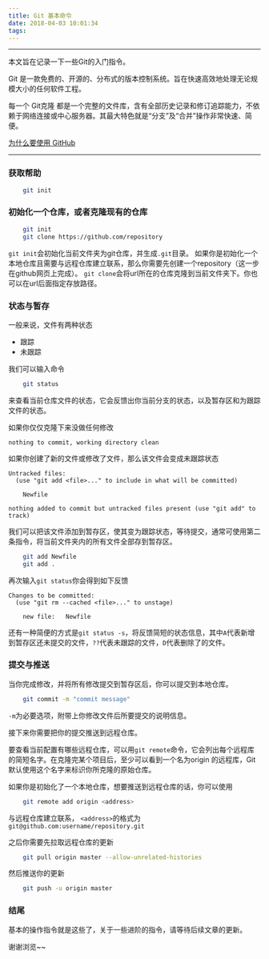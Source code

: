 ```yaml
---
title: Git 基本命令
date: 2018-04-03 10:01:34
tags:
---
```


------

本文旨在记录一下一些Git的入门指令。

Git 是一款免费的、开源的、分布式的版本控制系统。旨在快速高效地处理无论规模大小的任何软件工程。

每一个 Git克隆 都是一个完整的文件库，含有全部历史记录和修订追踪能力，不依赖于网络连接或中心服务器。其最大特色就是“分支”及“合并”操作非常快速、简便。

[为什么要使用 GitHub](https://github.com/WD-iGaves/Mars.js/wiki/%E4%B8%BA%E4%BB%80%E4%B9%88%E8%A6%81%E4%BD%BF%E7%94%A8GITHUB%3F)

<!-- more -->

------

### 获取帮助

```bash
    git init
```

### 初始化一个仓库，或者克隆现有的仓库

```bash
    git init
    git clone https://github.com/repository
```

`git init`会初始化当前文件夹为git仓库，并生成`.git`目录。
如果你是初始化一个本地仓库且需要与远程仓库建立联系，那么你需要先创建一个repository（这一步在github网页上完成）。
`git clone`会将url所在的仓库克隆到当前文件夹下。你也可以在url后面指定存放路径。

### 状态与暂存

一般来说，文件有两种状态

- 跟踪
- 未跟踪

我们可以输入命令

```bash
    git status
```

来查看当前仓库文件的状态，它会反馈出你当前分支的状态，以及暂存区和为跟踪文件的状态。

如果你仅仅克隆下来没做任何修改

    nothing to commit, working directory clean

如果你创建了新的文件或修改了文件，那么该文件会变成未跟踪状态

    Untracked files:
      (use "git add <file>..." to include in what will be committed)

        Newfile

    nothing added to commit but untracked files present (use "git add" to track)

我们可以把该文件添加到暂存区，使其变为跟踪状态，等待提交，通常可使用第二条指令，将当前文件夹内的所有文件全部存到暂存区。

```bash
    git add Newfile
    git add .
```

再次输入`git status`你会得到如下反馈

    Changes to be committed:
      (use "git rm --cached <file>..." to unstage)

        new file:   Newfile

还有一种简便的方式是`git status -s`，将反馈简短的状态信息，其中`A`代表新增到暂存区还未提交的文件，`??`代表未跟踪的文件，`D`代表删除了的文件。

### 提交与推送

当你完成修改，并将所有修改提交到暂存区后，你可以提交到本地仓库。

```bash
    git commit -m "commit message"
```

`-m`为必要选项，附带上你修改文件后所要提交的说明信息。

接下来你需要把你的提交推送到远程仓库。

要查看当前配置有哪些远程仓库，可以用`git remote`命令，它会列出每个远程库的简短名字。在克隆完某个项目后，至少可以看到一个名为origin 的远程库，Git 默认使用这个名字来标识你所克隆的原始仓库。

如果你是初始化了一个本地仓库，想要推送到远程仓库的话，你可以使用

```bash
    git remote add origin <address>
```

与远程仓库建立联系， `<address>`的格式为`git@github.com:username/repository.git`

之后你需要先拉取远程仓库的更新

```bash
    git pull origin master --allow-unrelated-histories
```

然后推送你的更新

```bash
    git push -u origin master
```

### 结尾

基本的操作指令就是这些了，关于一些进阶的指令，请等待后续文章的更新。

谢谢浏览~~

